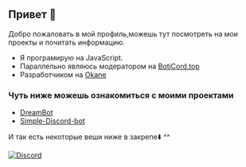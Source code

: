 ## Привет 👋

Добро пожаловать в мой профиль,можешь тут посмотреть на мои проекты и почитать информацию.
- Я програмирую на JavaScript.
- Параллельно являюсь модератором на [BotiCord.top](https://boticord.top)
- Разработчиком на [Okane](https://discord.gg/XPrJgtS)
### Чуть ниже можешь ознакомиться с моими проектами
- [DreamBot](https://github.com/sqdshcom/dreambot-v2)
- [Simple-Discord-bot](https://github.com/sqdshcom/simple-discord-bot)

И так есть некоторые веши ниже в закрепе⬇️ ^^ 

[![Discord](https://discordapp.com/api/guilds/662635194884292611/widget.png)](https://discord.gg/GG9Dkhg)
